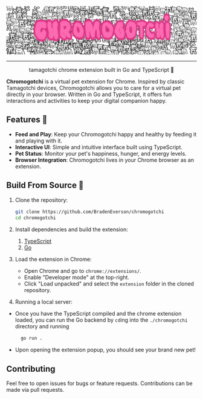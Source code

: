 <img style="margin: 0px" alt="Cool banner" src="./banner.png" />
<hr/>

<p align="center">
  tamagotchi chrome extension built in Go and TypeScript 🩷
</p>

**Chromogotchi** is a virtual pet extension for Chrome. Inspired by classic Tamagotchi devices, Chromogotchi allows you to care for a virtual pet directly in your browser. Written in Go and TypeScript, it offers fun interactions and activities to keep your digital companion happy.

## Features 🛝

- **Feed and Play**: Keep your Chromogotchi happy and healthy by feeding it and playing with it.
- **Interactive UI**: Simple and intuitive interface built using TypeScript.
- **Pet Status**: Monitor your pet's happiness, hunger, and energy levels.
- **Browser Integration**: Chromogotchi lives in your Chrome browser as an extension.

## Build From Source 🧰

1. Clone the repository:
   ```bash
   git clone https://github.com/BradenEverson/chromogotchi
   cd chromogotchi
   ```

2. Install dependencies and build the extension:
    1. [TypeScript](https://www.typescriptlang.org/download/)
    3. [Go](https://go.dev/doc/install)

3. Load the extension in Chrome:
   - Open Chrome and go to `chrome://extensions/`.
   - Enable "Developer mode" at the top-right.
   - Click "Load unpacked" and select the `extension` folder in the cloned repository.

4. Running a local server:
  - Once you have the TypeScript compiled and the chrome extension loaded, you can run the Go backend by `cd`ing into the `./chromogotchi` directory and running
    ```bash
      go run .
    ```
- Upon opening the extension popup, you should see your brand new pet!

## Contributing

Feel free to open issues for bugs or feature requests. Contributions can be made via pull requests.
